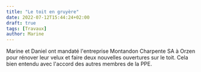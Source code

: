 ```yaml
---
title: "Le toit en gruyère"
date: 2022-07-12T15:44:24+02:00
draft: true
tags: [Travaux]
author: Marine
---
```

Marine et Daniel ont mandaté l'entreprise Montandon Charpente SA à Orzen pour rénover leur velux et faire deux nouvelles ouvertures sur le toit. Cela bien entendu avec l'accord des autres membres de la PPE.
